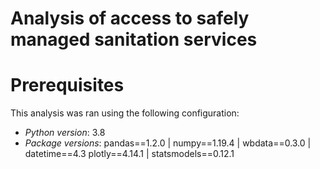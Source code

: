 # Analysis of access to safely managed sanitation services

# Prerequisites
This analysis was ran using the following configuration:
- _Python version_: 3.8
- _Package versions_: pandas==1.2.0 | numpy==1.19.4 | wbdata==0.3.0 | datetime==4.3
plotly==4.14.1 | statsmodels==0.12.1
